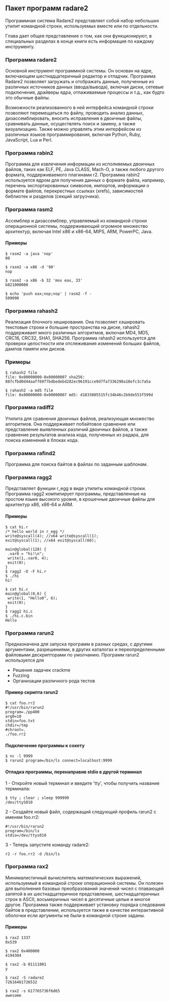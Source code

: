 ## Пакет программ radare2

Программная система Radare2 представляет собой набор небольших утилит командной строки, используемых вместе или по отдельности.

Глава дает общее представление о том, как они функционируют, в специальных разделах в конце книги есть информация по каждому инструменту.

### Программа radare2

Основной инструмент программной системы. Он основан на ядре, включающем шестнадцатеричный редактор и отладчик. Программа Radare2 позволяет загружать и отображать данные, полученные из различных источников данных (ввода/вывода), включая диски, сетевые подключения, драйверы ядра, отлаживаемые процессы и т.д., как будто это обычные файлы.

Возможности реализованного в ней интерфейса командной строки позволяют перемещаться по файлу, проводить анализ данных, дизассемблировать, вносить исправления в двоичные файлы, сравнивать данные, осуществлять поиск и замену, а также визуализацию. Также можно управлять этим интерфейсом из различных языков программирования, включая Python, Ruby, JavaScript, Lua и Perl.

### Программа rabin2

Программа для извлечения информации из исполняемых двоичных файлов, таких как ELF, PE, Java CLASS, Mach-O, а также любого другого формата, поддерживаемого плагинами r2. Программа rabin2 используется ядром для получения данных о формате файла, например, перечень экспортированных символов, импортов, информации о формате файлов, перекрестных ссылках (xrefs), зависимостей библиотек и разделов (секций загрузчика).

### Программа rasm2

Ассемблер и дизассемблер, управляемый из командной строки операционной системы, поддерживающий огромное множество архитектур, включая Intel x86 и x86-64, MIPS, ARM, PowerPC, Java.

#### Примеры
```
$ rasm2 -a java 'nop'
00
```
```
$ rasm2 -a x86 -d '90'
nop
```
```
$ rasm2 -a x86 -b 32 'mov eax, 33'
b821000000
```
```
$ echo 'push eax;nop;nop' | rasm2 -f -
509090
```

### Программа rahash2

Реализация блочного хеширования. Она позволяет хэшировать текстовые строки и большие пространства на диске, rahash2 поддерживает много различных алгоритмов, включая MD4, MD5, CRC16, CRC32, SHA1, SHA256.
Программа rahash2 используется для проверки целостности или отслеживания изменений больших файлов, дампов памяти или дисков.

### Примеры
```
$ rahash2 file
file: 0x00000000-0x00000007 sha256: 887cfbd0d44aaff69f7bdbedebd282ec96191cce9d7fa7336298a18efc3c7a5a
```
```
$ rahash2 -a md5 file
file: 0x00000000-0x00000007 md5: d1833805515fc34b46c2b9de553f599d
```
### Программа radiff2

Утилита для сравнения двоичных файлов, реализующая множество алгоритмов. Она поддерживает побайтовое сравнение или представление выявленных различий двоичных файлов, а также сравнение результатов анализа кода, полученных из радара, для поиска изменений в блоках кода.

### Программа rafind2

Программа для поиска байтов в файлах по заданным шаблонам.

### Программа ragg2

Представляет функции r_egg в виде утилиты командной строки. Программа ragg2 компилирует программы, представленные на простом языке высокого уровня, в крошечные двоичные файлы для архитектур x86, x86-64 и ARM.

#### Примеры

```
$ cat hi.r
/* hello world in r_egg */
write@syscall(4); //x64 write@syscall(1);
exit@syscall(1); //x64 exit@syscall(60);

main@global(128) {
 .var0 = "hi!\n";
 write(1,.var0, 4);
 exit(0);
}
$ ragg2 -O -F hi.r
$ ./hi
hi!

$ cat hi.c
main@global(0,6) {
 write(1, "Hello0", 6);
 exit(0);
}
$ ragg2 hi.c
$ ./hi.c.bin
Hello
```

### Программа rarun2

Предназначена для запуска программ в разных средах, с другими аргументами,
разрешениями, в других каталогах и переопределенными файловыми дескрипторами по умолчанию. Программ rarun2 используется для

* Решения задачек crackme
* Fuzzing
* Организации различного рода тестов

#### Пример скрипта rarun2
```
$ cat foo.rr2
#!/usr/bin/rarun2
program=./pp400
arg0=10
stdin=foo.txt
chdir=/tmp
#chroot=.
./foo.rr2
```

#### Подключение программы к сокету
```
$ nc -l 9999
$ rarun2 program=/bin/ls connect=localhost:9999
```

#### Отладка программы, перенаправив stdio в другой терминал

1 - Откройте новый терминал и введите 'tty', чтобы получить название терминала:

```
$ tty ; clear ; sleep 999999
/dev/ttyS010
```

2 - Создайте новый файл, содержащий следующий профиль rarun2 с именем foo.rr2:
```
#!/usr/bin/rarun2
program=/bin/ls
stdio=/dev/ttys010
```

3 - Теперь запустите команду radare2:
```
r2 -r foo.rr2 -d /bin/ls
```

### Программа rax2

Минималистичный вычислитель математических выражений, используемый в командной строке операционной системы. Он полезен для выполнения базовых преобразований значений чисел с плавающей запятой в их шестнадцатеричное представление, шестнадцатеричных строк в ASCII, восьмеричных чисел в десятичные целые и многое другое. Программа также поддерживает установку порядка следования байтов в представлении, используется также в качестве интерактивной оболочки если аргументы не были в командной строке заданы.

#### Примеры

```
$ rax2 1337
0x539

$ rax2 0x400000
4194304

$ rax2 -b 01111001
y

$ rax2 -S radare2
72616461726532

$ rax2 -s 617765736f6d65
awesome
```
